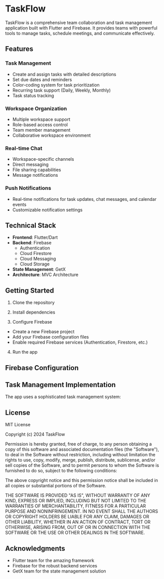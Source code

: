 # TaskFlow

TaskFlow is a comprehensive team collaboration and task management application built with Flutter and Firebase. It provides teams with powerful tools to manage tasks, schedule meetings, and communicate effectively.

## Features

### Task Management
- Create and assign tasks with detailed descriptions
- Set due dates and reminders
- Color-coding system for task prioritization
- Recurring task support (Daily, Weekly, Monthly)
- Task status tracking

### Workspace Organization
- Multiple workspace support
- Role-based access control
- Team member management
- Collaborative workspace environment

### Real-time Chat
- Workspace-specific channels
- Direct messaging
- File sharing capabilities
- Message notifications

### Push Notifications
- Real-time notifications for task updates, chat messages, and calendar events
- Customizable notification settings
## Technical Stack

- **Frontend**: Flutter/Dart
- **Backend**: Firebase
  - Authentication
  - Cloud Firestore
  - Cloud Messaging
  - Cloud Storage
- **State Management**: GetX
- **Architecture**: MVC Architecture



## Getting Started

1. Clone the repository

2. Install dependencies

3. Configure Firebase
- Create a new Firebase project
- Add your Firebase configuration files
- Enable required Firebase services (Authentication, Firestore, etc.)

4. Run the app

## Firebase Configuration


## Task Management Implementation

The app uses a sophisticated task management system:

## License

MIT License

Copyright (c) 2024 TaskFlow

Permission is hereby granted, free of charge, to any person obtaining a copy
of this software and associated documentation files (the "Software"), to deal
in the Software without restriction, including without limitation the rights
to use, copy, modify, merge, publish, distribute, sublicense, and/or sell
copies of the Software, and to permit persons to whom the Software is
furnished to do so, subject to the following conditions:

The above copyright notice and this permission notice shall be included in all
copies or substantial portions of the Software.

THE SOFTWARE IS PROVIDED "AS IS", WITHOUT WARRANTY OF ANY KIND, EXPRESS OR
IMPLIED, INCLUDING BUT NOT LIMITED TO THE WARRANTIES OF MERCHANTABILITY,
FITNESS FOR A PARTICULAR PURPOSE AND NONINFRINGEMENT. IN NO EVENT SHALL THE
AUTHORS OR COPYRIGHT HOLDERS BE LIABLE FOR ANY CLAIM, DAMAGES OR OTHER
LIABILITY, WHETHER IN AN ACTION OF CONTRACT, TORT OR OTHERWISE, ARISING FROM,
OUT OF OR IN CONNECTION WITH THE SOFTWARE OR THE USE OR OTHER DEALINGS IN THE
SOFTWARE.

## Acknowledgments

- Flutter team for the amazing framework
- Firebase for the robust backend services
- GetX team for the state management solution